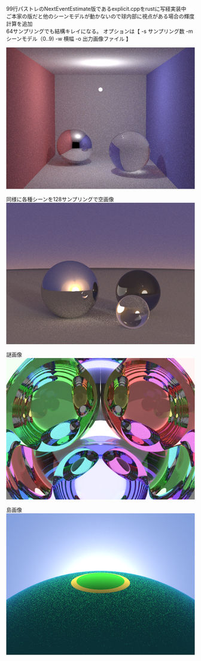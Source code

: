 99行パストレのNextEventEstimate版であるexplicit.cppをrustに写経実装中  
ご本家の版だと他のシーンモデルが動かないので球内部に視点がある場合の輝度計算を追加  
64サンプリングでも結構キレイになる。 
オプションは【 -s サンプリング数 -m　シーンモデル（0..9) -w 横幅 -o 出力画像ファイル 】  
  
![128サンプリングの絵](https://github.com/garbagememo/smallpt-nee-rust/blob/main/image.png)
  
同様に各種シーンを128サンプリングで空画像    
![空画像](https://github.com/garbagememo/smallpt-nee-rust/blob/main/sky.png)
    
謎画像  　　
![謎画像](https://github.com/garbagememo/smallpt-nee-rust/blob/main/wada.png)
  
  
島画像  
![島画像](https://github.com/garbagememo/smallpt-nee-rust/blob/main/island.png)  
  
